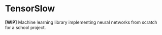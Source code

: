 # TensorSlow

**[WIP]** Machine learning library implementing neural networks from scratch for a school project.
